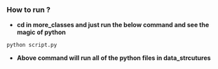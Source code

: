 
### How to run ? 
- **cd in more_classes and just run the below command and see the magic of python**

```
python script.py
```

- **Above command will run all of the python files in data_strcutures**
